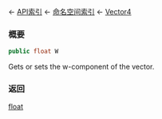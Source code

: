 ← [API索引](Api-Index) ← [命名空间索引](Namespace-Index) ← [Vector4](VRageMath.Vector4)

### 概要

```csharp
public float W
```

Gets or sets the w-component of the vector.

### 返回

[float](https://docs.microsoft.com/en-us/dotnet/api/System.Single?view=netframework-4.6)

